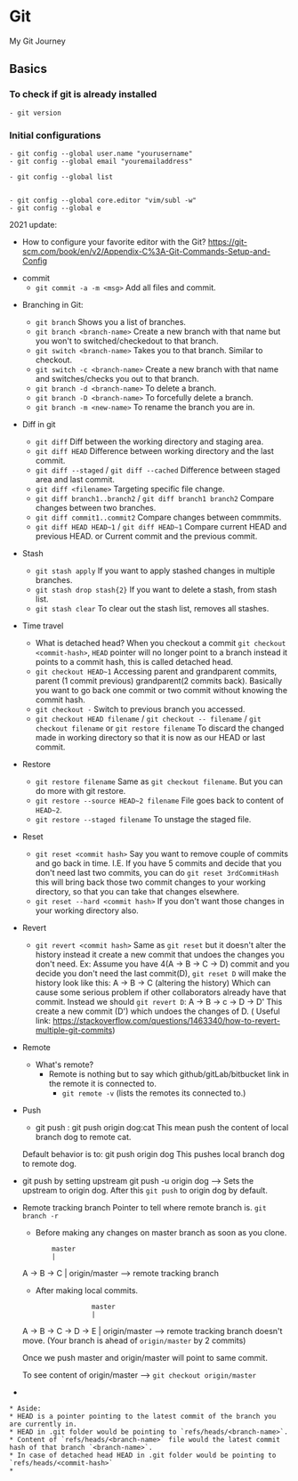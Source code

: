 # Git
My Git Journey

## Basics

### To check if git is already installed
    - git version

### Initial configurations

    - git config --global user.name "yourusername"
    - git config --global email "youremailaddress"
    
    - git config --global list
    
    
    - git config --global core.editor "vim/subl -w"
    - git config --global e



2021 update:

- How to configure your favorite editor with the Git? 
https://git-scm.com/book/en/v2/Appendix-C%3A-Git-Commands-Setup-and-Config

* commit
    * `git commit -a -m <msg>`
       Add all files and commit. 

- Branching in Git:
    - `git branch` 
        Shows you a list of branches. 
    -  `git branch <branch-name>`
        Create a new branch with that name but you won't to switched/checkedout to that branch.
    -  `git switch <branch-name>`
        Takes you to that branch. Similar to checkout.        
    -  `git switch -c <branch-name>`
       Create a new branch with that name and switches/checks you out to that branch.
    - `git branch -d <branch-name>`
        To delete a branch. 
    - `git branch -D <branch-name>`
        To forcefully delete a branch.
    - `git branch -m <new-name>`
       To rename the branch you are in. 

- Diff in git
    - `git diff`
       Diff between the working directory and staging area.
    - `git diff HEAD`
       Difference between working directory and the last commit.
    - `git diff --staged` / `git diff --cached`
      Difference between staged area and last commit. 
    - `git diff <filename>`
      Targeting specific file change.
    - `git diff branch1..branch2` / `git diff branch1 branch2`
       Compare changes between two branches.
    - `git diff commit1..commit2`
       Compare changes between commmits.
    - `git diff HEAD HEAD~1` / `git diff HEAD~1`
       Compare current HEAD and previous HEAD. or Current commit and the previous commit. 

- Stash
    - `git stash apply`
     If you want to apply stashed changes in multiple branches.
    - `git stash drop stash{2}`
     If you want to delete a stash, from stash list.
    - `git stash clear`
    To clear out the stash list, removes all stashes.

 - Time travel
    - What is detached head? 
      When you checkout a commit `git checkout <commit-hash>`,  `HEAD`  pointer will no longer point to a branch instead it points to a commit hash, this is called detached head.
    - `git checkout HEAD~1` 
       Accessing parent and grandparent commits, parent (1 commit previous) grandparent(2 commits back). Basically you want to go back one commit or two commit without knowing the commit hash. 
    - `git checkout -`
        Switch to previous branch you accessed. 
    - `git checkout HEAD filename` / `git checkout -- filename` / `git checkout filename` or `git restore filename`
        To discard the changed made in working directory so that it is now as our HEAD or last commit.

 - Restore
    - `git restore filename` 
       Same as `git checkout filename`. But you can do more with git restore.
    - `git restore --source HEAD~2 filename`
       File goes back to content of `HEAD~2`.
   - `git restore --staged filename`
      To unstage the staged file.

- Reset
    - `git reset <commit hash>`
        Say you want to remove couple of commits and go back in time. I.E. If you have 5 commits and decide that you don't need last two commits, you can do `git reset 3rdCommitHash` this will bring back those two commit changes to your working directory, so that you can take that changes elsewhere. 
    - `git reset --hard <commit hash>`
       If you don't want those changes in your working directory also.

- Revert
   - `git revert <commit hash>`
      Same as `git reset` but it doesn't alter the history instead it create a new commit that undoes the changes you don't need. 
        Ex: Assume you have 4(A -> B -> C -> D) commit and you decide you don't need the last commit(D), `git reset D` will make the history look like this: 
        A -> B -> C
        (altering the history) Which can cause some serious problem if other collaborators already have that commit.
        Instead we should `git revert D`:
        A -> B -> c -> D -> D'
        This create a new commit (D') which undoes the changes of D. 
        ( Useful link: https://stackoverflow.com/questions/1463340/how-to-revert-multiple-git-commits)    

- Remote
    - What's remote? 
        - Remote is nothing but to say which github/gitLab/bitbucket link in the remote it is connected to.
            - `git remote -v` (lists the remotes its connected to.) 

- Push
    - git push <remote> <local-branch>:<remote-branch>
      git push origin   dog:cat
        This mean push the content of local branch dog to remote cat.
        
    Default behavior is to: git push origin dog
    This pushes local branch dog to remote dog.    
    
- git push by setting upstream
    git push -u origin dog  --> Sets the upstream to origin dog. 
    After this `git push` to origin dog by default.

- Remote tracking branch
    Pointer to tell where remote branch is.
    `git branch -r`
    
    
    - Before making any changes on master branch as soon as you clone. 
              
              master
              |
    A -> B -> C
              |
              origin/master  --> remote tracking branch


    - After making local commits.
     
                        master
                        |
    A -> B -> C -> D -> E
              |
              origin/master  --> remote tracking branch doesn't move. 
    (Your branch is ahead of `origin/master` by 2 commits)
    
    Once we push master and origin/master will point to same commit.
    
    To see content of origin/master --> `git checkout origin/master`
 
 - 
     
    * Aside: 
    * HEAD is a pointer pointing to the latest commit of the branch you are currently in. 
    * HEAD in .git folder would be pointing to `refs/heads/<branch-name>`.
    * Content of `refs/heads/<branch-name>` file would the latest commit hash of that branch `<branch-name>`.
    * In case of detached head HEAD in .git folder would be pointing to `refs/heads/<commit-hash>`
    * 
            
